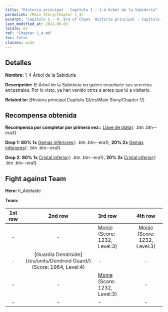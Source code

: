 ```yaml
---
title: "Historia principal - Capítulo 1 - 1-4 Árbol de la Sabiduría"
permalink: /Main Story/Chapter 1_4/
excerpt: "Capítulo 1 - 4. Era of Chaos  Historia principal - Capítulo 1_4. 1-4 Árbol de la Sabiduría"
last_modified_at: 2021-06-03
locale: es
ref: "Chapter 1_4.md"
toc: false
classes: wide
---
```


## Detalles

 **Nombre:** 1-4 Árbol de la Sabiduría

 **Descripción:** El Árbol de la Sabiduría no quiere enseñarte sus secretos ancestrales. Por lo visto, ya han venido otros a antes que tú a visitarlo.

 **Related to:** [Historia principal Capítulo 1](/es/Main Story/Chapter 1/)

## Recompensa obtenida

 **Recompensa por completar por primera vez::** [Llave de plata](/ItemsES/con_693/){: .btn .btn--era3}

 **Drop 1:** **80% 1x** [Gemas inferiores](/ItemsES/mat_4/){: .btn .btn--era1}, **20% 2x** [Gemas inferiores](/ItemsES/mat_4/){: .btn .btn--era1}

 **Drop 2:** **80% 1x** [Cristal inferior](/ItemsES/mat_5/){: .btn .btn--era1}, **20% 2x** [Cristal inferior](/ItemsES/mat_5/){: .btn .btn--era1}


## Fight against Team
 **Hero:** h_Adelaide

 **Team:**


  | 1st row | 2nd row | 3rd row | 4th row |
  |:----:|:----:|:----|:----:|
  | - | - | [Monje](/es/units/Monk/) (Score: 1232, Level:3)  | [Monje](/es/units/Monk/) (Score: 1232, Level:3)  |
  | - | [Guardia Dendroide](/es/units/Dendroid Guard/) (Score: 1964, Level:4)  | - | - |
  | - | - | [Monje](/es/units/Monk/) (Score: 1232, Level:3)  | - |
  | - | - | - | - |


